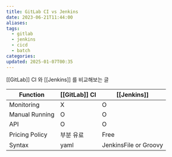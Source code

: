 ```yaml
---
title: GitLab CI vs Jenkins
date: 2023-06-21T11:44:00
aliases: 
tags:
  - gitlab
  - jenkins
  - cicd
  - batch
categories: 
updated: 2025-01-07T00:35
---
```


[[GitLab]] CI 와 [[Jenkins]] 를 비교해보는 글

| Function       | [[GitLab]] CI | [[Jenkins]]           |
| -------------- | ------------- | --------------------- |
| Monitoring     | X             | O                     |
| Manual Running | O             | O                     |
| API            | O             | O                     |
| Pricing Policy | 부분 유료     | Free                  |
| Syntax         | yaml          | JenkinsFile or Groovy |
